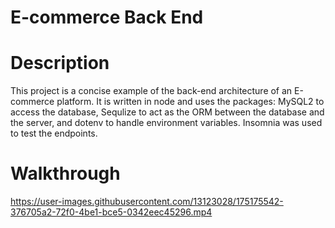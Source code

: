 # E-commerce Back End
# Description
  This project is a concise example of the back-end architecture of an E-commerce platform. It is written in node and uses the packages: MySQL2 to access the database, Sequlize to act as the ORM between the database and the server, and dotenv to handle environment variables. Insomnia was used to test the endpoints.

# Walkthrough
https://user-images.githubusercontent.com/13123028/175175542-376705a2-72f0-4be1-bce5-0342eec45296.mp4

